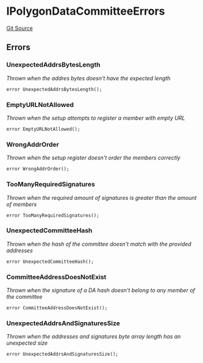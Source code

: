 # IPolygonDataCommitteeErrors
[Git Source](https://github.com/agglayer/agglayer-contracts/blob/112a010b7c8b14335e5fe1a9bffc11bd2459df05/contracts/v2/interfaces/IPolygonDataCommitteeErrors.sol)


## Errors
### UnexpectedAddrsBytesLength
*Thrown when the addres bytes doesn't have the expected length*


```solidity
error UnexpectedAddrsBytesLength();
```

### EmptyURLNotAllowed
*Thrown when the setup attempts to register a member with empty URL*


```solidity
error EmptyURLNotAllowed();
```

### WrongAddrOrder
*Thrown when the setup register doesn't order the members correctly*


```solidity
error WrongAddrOrder();
```

### TooManyRequiredSignatures
*Thrown when the required amount of signatures is greater than the amount of members*


```solidity
error TooManyRequiredSignatures();
```

### UnexpectedCommitteeHash
*Thrown when the hash of the committee doesn't match with the provided addresses*


```solidity
error UnexpectedCommitteeHash();
```

### CommitteeAddressDoesNotExist
*Thrown when the signature of a DA hash doesn't belong to any member of the committee*


```solidity
error CommitteeAddressDoesNotExist();
```

### UnexpectedAddrsAndSignaturesSize
*Thrown when the addresses and signatures byte array length has an unexpected size*


```solidity
error UnexpectedAddrsAndSignaturesSize();
```

